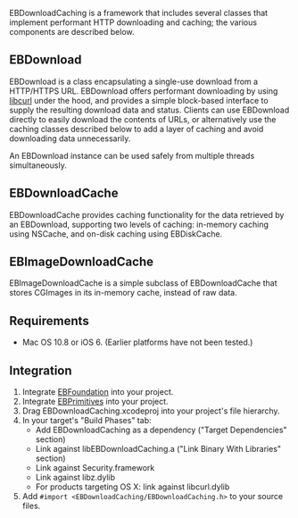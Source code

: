 EBDownloadCaching is a framework that includes several classes that implement performant HTTP downloading and caching; the various components are described below.

## EBDownload

EBDownload is a class encapsulating a single-use download from a HTTP/HTTPS URL. EBDownload offers performant downloading by using [libcurl](http://curl.haxx.se) under the hood, and provides a simple block-based interface to supply the resulting download data and status. Clients can use EBDownload directly to easily download the contents of URLs, or alternatively use the caching classes described below to add a layer of caching and avoid downloading data unnecessarily.

An EBDownload instance can be used safely from multiple threads simultaneously.

## EBDownloadCache

EBDownloadCache provides caching functionality for the data retrieved by an EBDownload, supporting two levels of caching: in-memory caching using NSCache, and on-disk caching using EBDiskCache.

## EBImageDownloadCache

EBImageDownloadCache is a simple subclass of EBDownloadCache that stores CGImages in its in-memory cache, instead of raw data.

## Requirements

- Mac OS 10.8 or iOS 6. (Earlier platforms have not been tested.)

## Integration

1. Integrate [EBFoundation](https://github.com/davekeck/EBFoundation) into your project.
2. Integrate [EBPrimitives](https://github.com/davekeck/EBPrimitives) into your project.
3. Drag EBDownloadCaching.xcodeproj into your project's file hierarchy.
4. In your target's "Build Phases" tab:
    * Add EBDownloadCaching as a dependency ("Target Dependencies" section)
    * Link against libEBDownloadCaching.a ("Link Binary With Libraries" section)
    * Link against Security.framework
    * Link against libz.dylib
    * For products targeting OS X: link against libcurl.dylib
5. Add `#import <EBDownloadCaching/EBDownloadCaching.h>` to your source files.